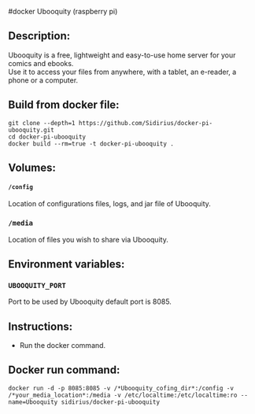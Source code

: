 #docker Ubooquity (raspberry pi)

## Description:
Ubooquity is a free, lightweight and easy-to-use home server for your comics and ebooks.  
Use it to access your files from anywhere, with a tablet, an e-reader, a phone or a computer.

## Build from docker file:

```
git clone --depth=1 https://github.com/Sidirius/docker-pi-ubooquity.git 
cd docker-pi-ubooquity
docker build --rm=true -t docker-pi-ubooquity . 
```

## Volumes:

#### `/config`

Location of configurations files, logs, and jar file of Ubooquity.

### `/media`

Location of files you wish to share via Ubooquity.

## Environment variables:

### `UBOOQUITY_PORT`

Port to be used by Ubooquity default port is 8085.


## Instructions:

* Run the docker command.

## Docker run command:

```
docker run -d -p 8085:8085 -v /*Ubooquity_cofing_dir*:/config -v /*your_media_location*:/media -v /etc/localtime:/etc/localtime:ro --name=Ubooquity sidirius/docker-pi-ubooquity

```
